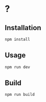 # ?

## Installation

```bash
npm install
```

## Usage

```bash
npm run dev
```

## Build

```bash
npm run build
```
